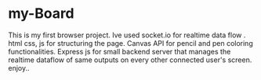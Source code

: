 # my-Board

This is my first browser project.
Ive used socket.io for realtime data flow .
html css, js for structuring the page.
Canvas API for pencil and pen coloring functionalities.
Express js for small backend server that manages the realtime dataflow of same outputs on every other connected user's screen.
enjoy..
